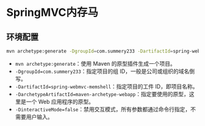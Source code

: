 # SpringMVC内存马

## 环境配置

```bash
mvn archetype:generate -DgroupId=com.summery233 -DartifactId=spring-webmvc-memshell -DarchetypeArtifactId=maven-archetype-webapp -DinteractiveMode=false
```

- `mvn archetype:generate`：使用 Maven 的原型插件生成一个项目。
- `-DgroupId=com.summery233`：指定项目的组 ID，一般是公司或组织的域名倒写。
- `-DartifactId=spring-webmvc-memshell`：指定项目的工件 ID，即项目名称。
- `-DarchetypeArtifactId=maven-archetype-webapp`：指定要使用的原型，这里是一个 Web 应用程序的原型。
- `-DinteractiveMode=false`：禁用交互模式，所有参数都通过命令行指定，不需要用户输入。